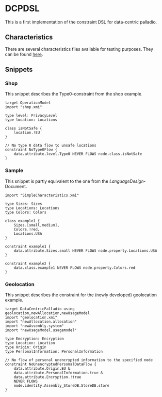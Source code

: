 # DCPDSL

This is a first implementation of the constraint DSL for data-centric palladio.

## Characteristics

There are several characteristics files available for testing purposes. They can be found [here](https://github.com/sebinside/DCPDSL/tree/master/Characteristics).

## Snippets

### Shop

This snippet describes the Type0-constraint from the shop example.

```smalltalk
target OperationModel
import "shop.xmi"

type level: PrivacyLevel
type location: Locations

class isNotSafe {
	location.!EU
}

// No type 0 data flow to unsafe locations
constraint NoType0Flow {
	data.attribute.level.Type0 NEVER FLOWS node.class.isNotSafe
}
```

### Sample

This snippet is partly equivalent to the one from the *LanguageDesign*-Document.

```smalltalk
import "SimpleCharacteristics.xmi"

type Sizes: Sizes
type Locations: Locations
type Colors: Colors

class example1 {
    Sizes.[small,medium],
    Colors.!red,
    Locations.USA
}

constraint example1 {
	data.attribute.Sizes.small NEVER FLOWS node.property.Locations.USA
}

constraint example2 {
	data.class.example1 NEVER FLOWS node.property.Colors.red
}
```

### Geolocation

This snippet describes the constraint for the (newly developed) geolocation example.

```smalltalk
target DataCentricPalladio using geolocation,newAllocation,newUsageModel
import "geolocation.xmi"
import "newAllocation.allocation"
import "newAssembly.system"
import "newUsageModel.usagemodel"

type Encryption: Encryption
type Location: Location
type Origin: Origin
type PersonalInformation: PersonalInformation

// No flow of personal unencrypted information to the specified node 
constraint NoUnencryptedPersonalDataFlow {
	data.attribute.Origin.EU &
	data.attribute.PersonalInformation.true &
	data.attribute.Encryption.!true 
	NEVER FLOWS
	node.identity.Assembly_StoreDB.StoreDB.store
}
```